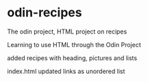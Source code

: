 # odin-recipes
 The odin project, HTML project on recipes

 Learning to use HTML through the Odin Project

 added recipes with heading, pictures and lists

index.html updated links as unordered list
